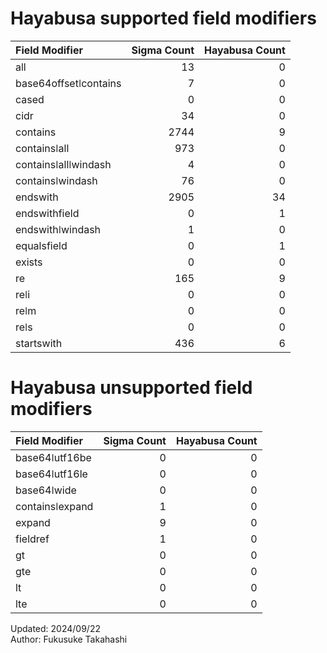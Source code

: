 # Hayabusa supported field modifiers
| Field Modifier        |   Sigma Count |   Hayabusa Count |
|:----------------------|--------------:|-----------------:|
| all                   |            13 |                0 |
| base64offsetǀcontains |             7 |                0 |
| cased                 |             0 |                0 |
| cidr                  |            34 |                0 |
| contains              |          2744 |                9 |
| containsǀall          |           973 |                0 |
| containsǀallǀwindash  |             4 |                0 |
| containsǀwindash      |            76 |                0 |
| endswith              |          2905 |               34 |
| endswithfield         |             0 |                1 |
| endswithǀwindash      |             1 |                0 |
| equalsfield           |             0 |                1 |
| exists                |             0 |                0 |
| re                    |           165 |                9 |
| reǀi                  |             0 |                0 |
| reǀm                  |             0 |                0 |
| reǀs                  |             0 |                0 |
| startswith            |           436 |                6 |

# Hayabusa unsupported field modifiers
| Field Modifier   |   Sigma Count |   Hayabusa Count |
|:-----------------|--------------:|-----------------:|
| base64ǀutf16be   |             0 |                0 |
| base64ǀutf16le   |             0 |                0 |
| base64ǀwide      |             0 |                0 |
| containsǀexpand  |             1 |                0 |
| expand           |             9 |                0 |
| fieldref         |             1 |                0 |
| gt               |             0 |                0 |
| gte              |             0 |                0 |
| lt               |             0 |                0 |
| lte              |             0 |                0 |

Updated: 2024/09/22  
Author: Fukusuke Takahashi